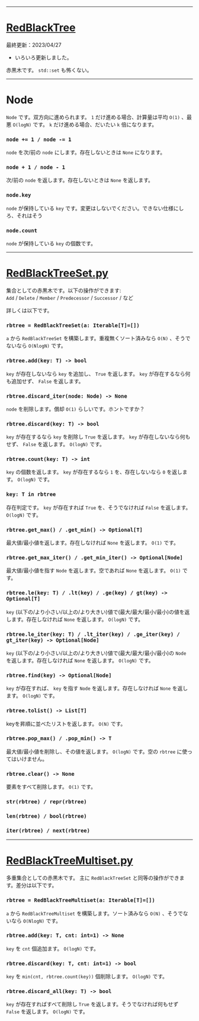 ____

# [RedBlackTree](https://github.com/titanium-22/Library_py/tree/main/DataStructures/BBST/RedBlackTree)

最終更新：2023/04/27

- いろいろ更新しました。

赤黒木です。 `std::set` も怖くない。

_____

# Node
`Node` です。双方向に進められます。 `1` だけ進める場合、計算量は平均 `O(1)` 、最悪 `O(logN)` です。 `k` だけ進める場合、だいたい `k` 倍になります。  

### `node += 1 / node -= 1`
`node` を次/前の `node` にします。存在しないときは `None` になります。

### `node + 1 / node - 1`
次/前の `node` を返します。存在しないときは `None` を返します。

### `node.key`
`node` が保持している `key` です。変更はしないでください。できない仕様にしろ、それはそう

### `node.count`
`node` が保持している `key` の個数です。

_____

# [RedBlackTreeSet.py](https://github.com/titanium-22/Library_py/blob/main/DataStructures/BBST/RedBlackTree/RedBlackTreeSet.py)

集合としての赤黒木です。以下の操作ができます:  
`Add` / `Delete` / `Member` / `Predecessor` / `Successor` / など  

詳しくは以下です。

### `rbtree = RedBlackTreeSet(a: Iterable[T]=[])`
`a` から `RedBlackTreeSet` を構築します。重複無くソート済みなら `O(N)` 、そうでないなら `O(NlogN)` です。

### `rbtree.add(key: T) -> bool`
`key` が存在しないなら `key` を追加し、 `True` を返します。 `key` が存在するなら何も追加せず、 `False` を返します。

### `rbtree.discard_iter(node: Node) -> None`
`node` を削除します。償却 `O(1)` らしいです。ホントですか？

### `rbtree.discard(key: T) -> bool`
`key` が存在するなら `key` を削除し `True` を返します。 `key` が存在しないなら何もせず、 `False` を返します。 `O(logN)` です。

### `rbtree.count(key: T) -> int`
`key` の個数を返します。 `key` が存在するなら `1` を、存在しないなら `0` を返します。 `O(logN)` です。

### `key: T in rbtree`
存在判定です。 `key` が存在すれば `True` を、そうでなければ `False` を返します。 `O(logN)` です。

### `rbtree.get_max() / .get_min() -> Optional[T]`
最大値/最小値を返します。存在しなければ `None` を返します。 `O(1)` です。

### `rbtree.get_max_iter() / .get_min_iter() -> Optional[Node]`
最大値/最小値を指す `Node` を返します。空であれば `None` を返します。 `O(1)` です。

### `rbtree.le(key: T) / .lt(key) / .ge(key) / gt(key) -> Optional[T]`
`key` (以下の/より小さい/以上の/より大きい)値で(最大/最大/最小/最小)の値を返します。存在しなければ `None` を返します。 `O(logN)` です。

### `rbtree.le_iter(key: T) / .lt_iter(key) / .ge_iter(key) / gt_iter(key) -> Optional[Node]`
`key` (以下の/より小さい/以上の/より大きい)値で(最大/最大/最小/最小)の `Node` を返します。存在しなければ `None` を返します。 `O(logN)` です。

### `rbtree.find(key) -> Optional[Node]`
`key` が存在すれば、 `key` を指す `Node` を返します。存在しなければ `None` を返します。 `O(logN)` です。

### `rbtree.tolist() -> List[T]`
keyを昇順に並べたリストを返します。 `O(N)` です。

### `rbtree.pop_max() / .pop_min() -> T`
最大値/最小値を削除し、その値を返します。 `O(logN)` です。空の `rbtree` に使ってはいけません。

### `rbtree.clear() -> None`
要素をすべて削除します。 `O(1)` です。

### `str(rbtree) / repr(rbtree)`
### `len(rbtree) / bool(rbtree)`
### `iter(rbtree) / next(rbtree)`

_____

# [RedBlackTreeMultiset.py](https://github.com/titanium-22/Library_py/blob/main/DataStructures/BBST/RedBlackTree/RedBlackTreeMultiset.py)

多重集合としての赤黒木です。 主に `RedBlackTreeSet` と同等の操作ができます。差分は以下です。

### `rbtree = RedBlackTreeMultiset(a: Iterable[T]=[])`
`a` から `RedBlackTreeMultiset` を構築します。ソート済みなら `O(N)` 、そうでないなら `O(NlogN)` です。

### `rbtree.add(key: T, cnt: int=1) -> None`
`key` を `cnt` 個追加ます。 `O(logN)` です。

### `rbtree.discard(key: T, cnt: int=1) -> bool`
`key` を `min(cnt, rbtree.count(key))` 個削除します。 `O(logN)` です。

### `rbtree.discard_all(key: T) -> bool`
`key` が存在すればすべて削除し `True` を返します。そうでなければ何もせず `False` を返します。 `O(logN)` です。


